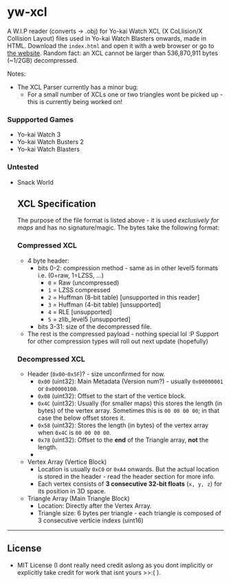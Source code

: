 # yw-xcl
A W.I.P reader (converts -> .obj) for Yo-kai Watch XCL (X CoLlision/X Collision Layout) files used in Yo-kai Watch Blasters onwards, made in HTML. Download the `index.html` and open it with a web browser or go to [the website](https://n123git.github.io/yw-xcl). Random fact: an XCL cannot be larger than 536,870,911 bytes (~1/2GB) decompressed.

Notes:
* The XCL Parser currently has a minor bug:
  * For a small number of XCLs one or two triangles wont be picked up - this is currently being worked on!

### Suppported Games
* Yo-kai Watch 3
* Yo-kai Watch Busters 2
* Yo-kai Watch Blasters

### Untested
* Snack World

  ## XCL Specification
  The purpose of the file format is listed above - it is used *exclusively for maps* and has no signature/magic.
  The bytes take the following format:
  
  ### Compressed XCL
  * 4 byte header:
     * bits 0-2: compression method - same as in other level5 formats i.e. (0=raw, 1=LZSS, ...)
       * `0` = Raw (uncompressed)
       * `1` = LZSS compressed
       * `2` = Huffman (8-bit table) \[unsupported in this reader]
       * `3` = Huffman (4-bit table) \[unsupported]
       * `4` = RLE \[unsupported]
       * `5` = zlib\_level5 \[unsupported]
     * bits 3-31: size of the decompressed file.
  * The rest is the compressed payload - nothing special lol :P
  Support for other compression types will roll out next update (hopefully)
  ### Decompressed XCL
  * Header (`0x00`-`0x5F`)? - size unconfirmed for now.
    * `0x00` (uint32): Main Metadata (Version num?) - usually `0x00000001` or `0x00000100`.
    * `0x08` (uint32):  Offset to the start of the vertice block.
    * `0x4C` (uint32): Usually (for smaller maps) this stores the length (in bytes) of the vertex array. Sometimes this is `00 00 00 00`; in that case the below offset stores it.
    * `0x58` (uint32): Stores the length (in bytes) of the vertex array when `0x4C` is `00 00 00 00`.
    * `0x78` (uint32): Offset to the **end** of the Triangle array, **not** the length.
    * <!-- `0x14` (uint32): Offset -->
  * Vertex Array (Vertice Block)
    * Location is usually `0xC0` or `0xA4` onwards. But the actual location is stored in the header - read the header section for more info.
    * Each vertex consists of **3 consecutive 32-bit floats** (`x, y, z`) for its position in 3D space.
  * Triangle Array (Main Triangle Block)
    * Location: Directly after the Vertex Array.
    * Triangle size: 6 bytes per triangle - each triangle is composed of 3 consecutive verticie indexs (uint16)

--- 

## License

* MIT License (I dont really need credit aslong as you dont implicitly or explicitly take credit for work that isnt yours >>:( ).
